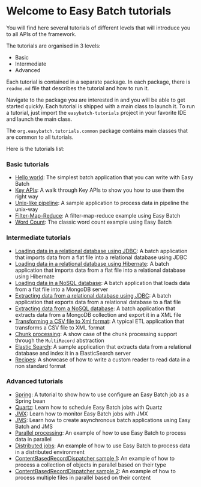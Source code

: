 # Welcome to Easy Batch tutorials

You will find here several tutorials of different levels that will introduce you to all APIs of the framework.

The tutorials are organised in 3 levels:

* Basic
* Intermediate
* Advanced

Each tutorial is contained in a separate package. In each package, there is `readme.md` file that describes the tutorial and how to run it.

Navigate to the package you are interested in and you will be able to get started quickly. Each tutorial is shipped with a
main class to launch it. To run a tutorial, just import the `easybatch-tutorials` project in your favorite IDE and launch the main class.

The `org.easybatch.tutorials.common` package contains main classes that are common to all tutorials.

Here is the tutorials list:

### Basic tutorials

* [Hello world][]: The simplest batch application that you can write with Easy Batch
* [Key APIs][]: A walk through Key APIs to show you how to use them the right way
* [Unix-like pipeline][]: A sample application to process data in pipeline the unix-way
* [Filter-Map-Reduce][]: A filter-map-reduce example using Easy Batch
* [Word Count][]: The classic word count example using Easy Batch

### Intermediate tutorials

* [Loading data in a relational database using JDBC][]: A batch application that imports data from a flat file into a relational database using JDBC
* [Loading data in a relational database using Hibernate][]: A batch application that imports data from a flat file into a relational database using Hibernate
* [Loading data in a NoSQL database][]: A batch application that loads data from a flat file into a MongoDB server
* [Extracting data from a relational database using JDBC][]: A batch application that exports data from a relational database to a flat file
* [Extracting data from a NoSQL database][]: A batch application that extracts data from a MongoDB collection and export it in a XML file
* [Transforming a CSV file to Xml format][]: A typical ETL application that transforms a CSV file to XML format
* [Chunk processing][]: A show case of the chunk processing support through the `MultiRecord` abstraction
* [Elastic Search][]: A sample application that extracts data from a relational database and index it in a ElasticSearch server
* [Recipes][]: A showcase of how to write a custom reader to read data in a non standard format

### Advanced tutorials

* [Spring][]: A tutorial to show how to use configure an Easy Batch job as a Spring bean
* [Quartz][]: Learn how to schedule Easy Batch jobs with Quartz
* [JMX][]: Learn how to monitor Easy Batch jobs with JMX
* [JMS][]: Learn how to create asynchronous batch applications using Easy Batch and JMS
* [Parallel processing][]: An example of how to use Easy Batch to process data in parallel
* [Distributed jobs][]: An example of how to use Easy Batch to process data in a distributed environment
* [ContentBasedRecordDispatcher sample 1][]: An example of how to process a collection of objects in parallel based on their type
* [ContentBasedRecordDispatcher sample 2][]: An example of how to process multiple files in parallel based on their content

[Hello world]: https://github.com/EasyBatch/easybatch-tutorials/tree/master/src/main/java/org/easybatch/tutorials/basic/helloworld
[Key APIs]: https://github.com/EasyBatch/easybatch-tutorials/tree/master/src/main/java/org/easybatch/tutorials/basic/keyapis
[Unix-like pipeline]: https://github.com/EasyBatch/easybatch-tutorials/tree/master/src/main/java/org/easybatch/tutorials/basic/pipeline
[Filter-Map-Reduce]: https://github.com/EasyBatch/easybatch-tutorials/tree/master/src/main/java/org/easybatch/tutorials/basic/filterMapReduce
[Word Count]: https://github.com/EasyBatch/easybatch-tutorials/tree/master/src/main/java/org/easybatch/tutorials/basic/wordcount

[Loading data in a relational database using JDBC]: https://github.com/EasyBatch/easybatch-tutorials/tree/master/src/main/java/org/easybatch/tutorials/intermediate/jdbc/load
[Loading data in a relational database using Hibernate]: https://github.com/EasyBatch/easybatch-tutorials/tree/master/src/main/java/org/easybatch/tutorials/intermediate/hibernate
[Loading data in a NoSQL database]: https://github.com/EasyBatch/easybatch-tutorials/tree/master/src/main/java/org/easybatch/tutorials/intermediate/mongodb/load
[Extracting data from a relational database using JDBC]: https://github.com/EasyBatch/easybatch-tutorials/tree/master/src/main/java/org/easybatch/tutorials/intermediate/jdbc/extract
[Extracting data from a NoSQL database]: https://github.com/EasyBatch/easybatch-tutorials/tree/master/src/main/java/org/easybatch/tutorials/intermediate/mongodb/extract
[Transforming a CSV file to Xml format]: https://github.com/EasyBatch/easybatch-tutorials/tree/master/src/main/java/org/easybatch/tutorials/intermediate/csv2xml
[Chunk processing]: https://github.com/EasyBatch/easybatch-tutorials/tree/master/src/main/java/org/easybatch/tutorials/intermediate/chunks
[Elastic Search]: https://github.com/EasyBatch/easybatch-tutorials/tree/master/src/main/java/org/easybatch/tutorials/intermediate/elasticsearch
[Recipes]: https://github.com/EasyBatch/easybatch-tutorials/tree/master/src/main/java/org/easybatch/tutorials/intermediate/recipes

[Spring]: https://github.com/EasyBatch/easybatch-tutorials/tree/master/src/main/java/org/easybatch/tutorials/advanced/spring
[Quartz]: https://github.com/EasyBatch/easybatch-tutorials/tree/master/src/main/java/org/easybatch/tutorials/advanced/quartz
[JMX]: https://github.com/EasyBatch/easybatch-tutorials/tree/master/src/main/java/org/easybatch/tutorials/advanced/jmx
[JMS]: https://github.com/EasyBatch/easybatch-tutorials/tree/master/src/main/java/org/easybatch/tutorials/advanced/jms
[Parallel processing]: https://github.com/EasyBatch/easybatch-tutorials/tree/master/src/main/java/org/easybatch/tutorials/advanced/parallel
[Distributed jobs]: https://github.com/EasyBatch/easybatch-tutorials/tree/master/src/main/java/org/easybatch/tutorials/advanced/distributed
[ContentBasedRecordDispatcher sample 1]: https://github.com/EasyBatch/easybatch-tutorials/tree/master/src/main/java/org/easybatch/tutorials/advanced/cbrd/fruits
[ContentBasedRecordDispatcher sample 2]: https://github.com/EasyBatch/easybatch-tutorials/tree/master/src/main/java/org/easybatch/tutorials/advanced/cbrd/files
